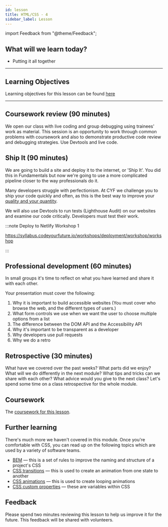 ```yaml
---
id: lesson
title: HTML/CSS - 4
sidebar_label: Lesson
---
```


import Feedback from "@theme/Feedback";

## What will we learn today?

- Putting it all together

---

## Learning Objectives

Learning objectives for this lesson can be found [here](./learning-objectives.md)

---

## Coursework review (90 minutes)

We open our class with live coding and group debugging using trainees' work as material. This session is an opportunity to work through common problems with coursework and also to demonstrate productive code review and debugging strategies. Use Devtools and live code.

## Ship It (90 minutes)

We are going to build a site and deploy it to the internet, or 'Ship It'. You did this in Fundamentals but now we're going to use a more complicated pipeline closer to the way professionals do it.

Many developers struggle with perfectionism. At CYF we challenge you to ship your code quickly and often, as this is the best way to improve your [quality and your quantity](https://betterprogramming.pub/why-perfectionism-is-killing-your-progress-as-a-coder-42a842d5e7c0).

We will also use Devtools to run tests (Lighthouse Audit) on our websites and examine our code critically. Developers must test their work.

:::note Deploy to Netlify Workshop 1

https://syllabus.codeyourfuture.io/workshops/deployment/workshop/workshop

:::

## Professional development (60 minutes) 

In small groups it's time to reflect on what you have learned and share it with each other.

Your presentation must cover the following:

1) Why it is important to build accessible websites (You must cover who browse the web, and the different types of users.)
2) What form controls we use when we want the user to choose multiple options from a list
3) The difference between the DOM API and the Accessibility API
3) Why it's important to be transparent as a developer
4) Why developers use pull requests
5) Why we do a retro


## Retrospective (30 minutes)

What have we covered over the past weeks? What parts did we enjoy? What will we do differently in the next module? What tips and tricks can we share with each other? What advice would you give to the next class? Let's spend some time on a class retrospective for the whole module.

## Coursework

The [coursework for this lesson](./homework).

## Further learning

There's much more we haven't covered in this module.
Once you're comfortable with CSS, you can read up on the following topics which are used by a variety of software teams.

- [BEM](http://getbem.com/introduction/) — this is a set of rules to improve the naming and structure of a project's CSS
- [CSS transitions](https://developer.mozilla.org/en-US/docs/Web/CSS/CSS_Transitions/Using_CSS_transitions) — this is used to create an animation from one state to another
- [CSS animations](https://developer.mozilla.org/en-US/docs/Web/CSS/CSS_Animations/Using_CSS_animations) — this is used to create looping animations
- [CSS custom properties](https://developer.mozilla.org/en-US/docs/Web/CSS/Using_CSS_custom_properties) — these are variables within CSS

## Feedback

Please spend two minutes reviewing this lesson to help us improve it for the future. This feedback will be shared with volunteers.

<Feedback module="HTML/CSS" week="Week 3" />
